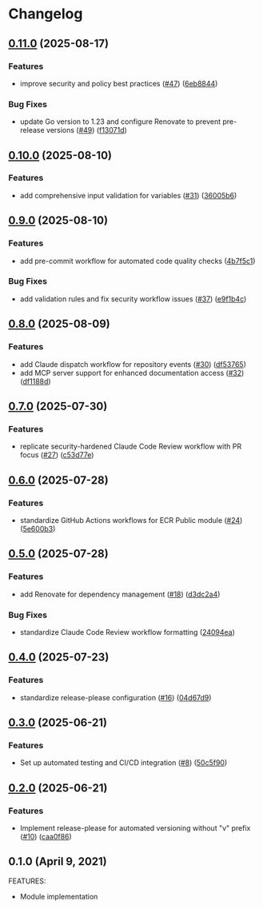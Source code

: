 # Changelog

## [0.11.0](https://github.com/lgallard/terraform-aws-ecrpublic/compare/0.10.0...0.11.0) (2025-08-17)


### Features

* improve security and policy best practices ([#47](https://github.com/lgallard/terraform-aws-ecrpublic/issues/47)) ([6eb8844](https://github.com/lgallard/terraform-aws-ecrpublic/commit/6eb884479eebfcaa2db706aba5196fd3d5eb90ef))


### Bug Fixes

* update Go version to 1.23 and configure Renovate to prevent pre-release versions ([#49](https://github.com/lgallard/terraform-aws-ecrpublic/issues/49)) ([f13071d](https://github.com/lgallard/terraform-aws-ecrpublic/commit/f13071da5ef5c52a8a5a63a3d2408e00c644ba9b))

## [0.10.0](https://github.com/lgallard/terraform-aws-ecrpublic/compare/0.9.0...0.10.0) (2025-08-10)


### Features

* add comprehensive input validation for variables ([#31](https://github.com/lgallard/terraform-aws-ecrpublic/issues/31)) ([36005b6](https://github.com/lgallard/terraform-aws-ecrpublic/commit/36005b6777e401bd466dd89d07f95fd8c98a7c88))

## [0.9.0](https://github.com/lgallard/terraform-aws-ecrpublic/compare/0.8.0...0.9.0) (2025-08-10)


### Features

* add pre-commit workflow for automated code quality checks ([4b7f5c1](https://github.com/lgallard/terraform-aws-ecrpublic/commit/4b7f5c13803848ced32a580668c2e4dedbb96125))


### Bug Fixes

* add validation rules and fix security workflow issues ([#37](https://github.com/lgallard/terraform-aws-ecrpublic/issues/37)) ([e9f1b4c](https://github.com/lgallard/terraform-aws-ecrpublic/commit/e9f1b4c97b5883f5bf5028a38d57e37c84155b4b))

## [0.8.0](https://github.com/lgallard/terraform-aws-ecrpublic/compare/0.7.0...0.8.0) (2025-08-09)


### Features

* add Claude dispatch workflow for repository events ([#30](https://github.com/lgallard/terraform-aws-ecrpublic/issues/30)) ([df53765](https://github.com/lgallard/terraform-aws-ecrpublic/commit/df53765d16b4d6129bd4863bd8498db1ac4ba134))
* add MCP server support for enhanced documentation access ([#32](https://github.com/lgallard/terraform-aws-ecrpublic/issues/32)) ([df1188d](https://github.com/lgallard/terraform-aws-ecrpublic/commit/df1188ddd7ccf2cbafae08ec798945a6f476e779))

## [0.7.0](https://github.com/lgallard/terraform-aws-ecrpublic/compare/0.6.0...0.7.0) (2025-07-30)


### Features

* replicate security-hardened Claude Code Review workflow with PR focus ([#27](https://github.com/lgallard/terraform-aws-ecrpublic/issues/27)) ([c53d77e](https://github.com/lgallard/terraform-aws-ecrpublic/commit/c53d77e0d57953258df50b7ec5645f5996a6cdb6))

## [0.6.0](https://github.com/lgallard/terraform-aws-ecrpublic/compare/0.5.0...0.6.0) (2025-07-28)


### Features

* standardize GitHub Actions workflows for ECR Public module ([#24](https://github.com/lgallard/terraform-aws-ecrpublic/issues/24)) ([5e600b3](https://github.com/lgallard/terraform-aws-ecrpublic/commit/5e600b34967ae835c3a41f0c152a011b1604fee3))

## [0.5.0](https://github.com/lgallard/terraform-aws-ecrpublic/compare/0.4.0...0.5.0) (2025-07-28)


### Features

* add Renovate for dependency management ([#18](https://github.com/lgallard/terraform-aws-ecrpublic/issues/18)) ([d3dc2a4](https://github.com/lgallard/terraform-aws-ecrpublic/commit/d3dc2a4a74e625b79bd323e938e6691526883ee6))


### Bug Fixes

* standardize Claude Code Review workflow formatting ([24094ea](https://github.com/lgallard/terraform-aws-ecrpublic/commit/24094eaf06c14283cdf1f4d93778a687792e1f4e))

## [0.4.0](https://github.com/lgallard/terraform-aws-ecrpublic/compare/0.3.0...0.4.0) (2025-07-23)


### Features

* standardize release-please configuration ([#16](https://github.com/lgallard/terraform-aws-ecrpublic/issues/16)) ([04d67d9](https://github.com/lgallard/terraform-aws-ecrpublic/commit/04d67d9876fd4bc0310ea4e63834617241d9f396))

## [0.3.0](https://github.com/lgallard/terraform-aws-ecrpublic/compare/0.2.0...0.3.0) (2025-06-21)


### Features

* Set up automated testing and CI/CD integration ([#8](https://github.com/lgallard/terraform-aws-ecrpublic/issues/8)) ([50c5f90](https://github.com/lgallard/terraform-aws-ecrpublic/commit/50c5f90ce1ab7d4f345668c76de5381e60743362))

## [0.2.0](https://github.com/lgallard/terraform-aws-ecrpublic/compare/0.1.0...0.2.0) (2025-06-21)


### Features

* Implement release-please for automated versioning without "v" prefix ([#10](https://github.com/lgallard/terraform-aws-ecrpublic/issues/10)) ([caa0f86](https://github.com/lgallard/terraform-aws-ecrpublic/commit/caa0f868e0e3522dd1c979fd29c92e3db17c135f))

## 0.1.0 (April 9, 2021)

FEATURES:

  * Module implementation
